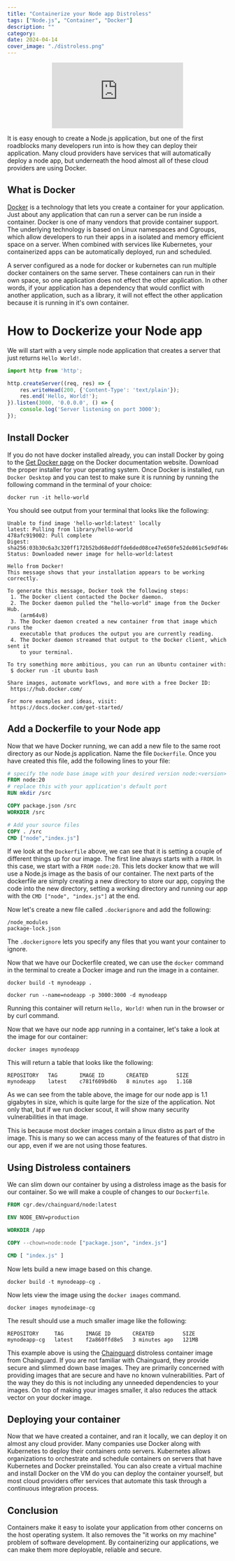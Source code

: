 ```yaml
---
title: "Containerize your Node app Distroless"
tags: ["Node.js", "Container", "Docker"]
description: ""
category: 
date: 2024-04-14
cover_image: "./distroless.png"
---
```


<div style="text-align: center">
    <div class="relative overflow-hidden aspect-video">
        <iframe src="https://youtube.com/embed/Co4DiyDvKPA" frameborder="0" allow="accelerometer; autoplay; encrypted-media; gyroscope; picture-in-picture" class="absolute inset-0 w-full h-full border-0" allowfullscreen></iframe>
    </div>
</div>

It is easy enough to create a Node.js application, but one of the first roadblocks many developers run into is how they can deploy their application. Many cloud providers have services that will automatically deploy a node app, but underneath the hood almost all of these cloud providers are using Docker. 

## What is Docker
[Docker](http://www.docker.com) is a technology that lets you create a container for your application. Just about any application that can run a server can be run inside a container. Docker is one of many vendors that provide container support. The underlying technology is based on Linux namespaces and Cgroups, which allow developers to run their apps in a isolated and memory efficient space on a server. When combined with services like Kubernetes, your containerized apps can be automatically deployed, run and scheduled. 

A server configured as a node for docker or kubernetes can run multiple docker containers on the same server. These containers can run in their own space, so one application does not effect the other application. In other words, if your application has a dependency that would conflict with another application, such as a library, it will not effect the other application because it is running in it's own container.

# How to Dockerize your Node app

We will start with a very simple node application that creates a server that just returns `Hello World!`.

```javascript
import http from 'http';

http.createServer((req, res) => {
    res.writeHead(200, {'Content-Type': 'text/plain'});
    res.end('Hello, World!');
}).listen(3000, '0.0.0.0', () => {
    console.log('Server listening on port 3000');
});
```

## Install Docker

If you do not have docker installed already, you can install Docker by going to the [Get Docker page](https://docs.docker.com/get-docker/) on the Docker documentation website. Download the proper installer for your operating system. Once Docker is installed, run `Docker Desktop` and you can test to make sure it is running by running the following command in the terminal of your choice:

```shell
docker run -it hello-world
```

You should see output from your terminal that looks like the following:

```shell
Unable to find image 'hello-world:latest' locally
latest: Pulling from library/hello-world
478afc919002: Pull complete
Digest: sha256:03b30c6a3c320ff172b52bd68eddffde6ded08ce47e650fe52de861c5e9df46d
Status: Downloaded newer image for hello-world:latest

Hello from Docker!
This message shows that your installation appears to be working correctly.

To generate this message, Docker took the following steps:
 1. The Docker client contacted the Docker daemon.
 2. The Docker daemon pulled the "hello-world" image from the Docker Hub.
    (arm64v8)
 3. The Docker daemon created a new container from that image which runs the
    executable that produces the output you are currently reading.
 4. The Docker daemon streamed that output to the Docker client, which sent it
    to your terminal.

To try something more ambitious, you can run an Ubuntu container with:
 $ docker run -it ubuntu bash

Share images, automate workflows, and more with a free Docker ID:
 https://hub.docker.com/

For more examples and ideas, visit:
 https://docs.docker.com/get-started/
```

## Add a Dockerfile to your Node app

Now that we have Docker running, we can add a new file to the same root directory as our Node.js application. Name the file `Dockerfile`. Once you have created this file, add the following lines to your file:

```Dockerfile
# specify the node base image with your desired version node:<version>
FROM node:20
# replace this with your application's default port
RUN mkdir /src

COPY package.json /src
WORKDIR /src

# Add your source files
COPY . /src
CMD ["node","index.js"]
```

If we look at the `Dockerfile` above, we can see that it is setting a couple of different things up for our image. The first line always starts with a `FROM`. In this case, we start with a `FROM node:20`. This lets docker know that we will use a Node.js image as the basis of our container. The next parts of the dockerfile are simply creating a new directory to store our app, copying the code into the new directory, setting a working directory and running our app with the `CMD ["node", "index.js"]` at the end.

Now let's create a new file called `.dockerignore` and add the following:

```text
/node_modules
package-lock.json
```

The `.dockerignore` lets you specify any files that you want your container to ignore.

Now that we have our Dockerfile created, we can use the `docker` command in the terminal to create a Docker image and run the image in a container.

```shell
docker build -t mynodeapp .

docker run --name=nodeapp -p 3000:3000 -d mynodeapp
```

Running this container will return `Hello, World!` when run in the browser or by curl command.

Now that we have our node app running in a container, let's take a look at the image for our container:

```shell
docker images mynodeapp 
```

This will return a table that looks like the following:

```text
REPOSITORY   TAG       IMAGE ID       CREATED         SIZE
mynodeapp    latest    c781f609bd6b   8 minutes ago   1.1GB
```

As we can see from the table above, the image for our node app is 1.1 gigabytes in size, which is quite large for the size of the application. Not only that, but if we run docker scout, it will show many security vulnerabilities in that image.

This is because most docker images contain a linux distro as part of the image. This is many so we can access many of the features of that distro in our app, even if we are not using those features.

## Using Distroless containers

We can slim down our container by using a distroless image as the basis for our container. So we will make a couple of changes to our `Dockerfile`.

```dockerfile
FROM cgr.dev/chainguard/node:latest

ENV NODE_ENV=production

WORKDIR /app

COPY --chown=node:node ["package.json", "index.js"]

CMD [ "index.js" ]
```

Now lets build a new image based on this change.

```shell
docker build -t mynodeapp-cg .
```

Now lets view the image using the `docker images` command.

```shell
docker images mynodeimage-cg
```

The result should use a much smaller image like the following:

```text
REPOSITORY     TAG       IMAGE ID       CREATED         SIZE
mynodeapp-cg   latest    f2a860ffd8e5   3 minutes ago   121MB
```

This example above is using the [Chainguard](https://images.chainguard.dev/directory/image/node/overview) distroless container image from Chainguard. If you are not familiar with Chainguard, they provide secure and slimmed down base images. They are primarily concerned with providing images that are secure and have no known vulnerabilities. Part of the way they do this is not including any unneeded dependencies to your images. On top of making your images smaller, it also reduces the attack vector on your docker image.

## Deploying your container

Now that we have created a container, and ran it locally, we can deploy it on almost any cloud provider. Many companies use Docker along with Kubernetes to deploy their containers onto servers. Kubernetes allows organizations to orchestrate and schedule containers on servers that have Kubernetes and Docker preinstalled. You can also create a virtual machine and install Docker on the VM do you can deploy the container yourself, but most cloud providers offer services that automate this task through a continuous integration process.

## Conclusion

Containers make it easy to isolate your application from other concerns on the host operating system. It also removes the "it works on my machine" problem of software development. By containerizing our applications, we can make them more deployable, reliable and secure.